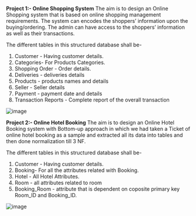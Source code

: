 **Project 1:- Online Shopping System**
The aim is to design an Online Shopping system that is based on online shopping management requirements. The system can encodes the shoppers’ information upon the buying/ordering. The admin can have access to the shoppers’ information as well as their transactions.

The different tables in this structured database shall be-
1. Customer - Having customer details.
2. Categories- For Products Categories.
3. Shopping Order - Order details.
4. Deliveries - deliveries details
5. Products - products names and details
6. Seller - Seller details
7. Payment - payment date and details
8. Transaction Reports - Complete report of the overall transaction

![image](https://user-images.githubusercontent.com/93215292/157719774-9aed49fe-3413-4fe3-b3f0-cd24c31a57a6.png)



**Project 2:- Online Hotel Booking**
The aim is to design an Online Hotel Booking system with Bottom-up approach in which we had taken a Ticket of online hotel booking as a sample and extracted all its data into tables and then done normalization till 3 NF. 

The different tables in this structured database shall be-
1. Customer - Having customer details.
2. Booking- For all the attributes related with Booking.
3. Hotel - All Hotel Attributes.
4. Room - all attributes related to room
5. Booking_Room - attribute that is dependent on coposite primary key Room_ID and Booking_ID.

![image](https://user-images.githubusercontent.com/93215292/157720214-3bb8938a-de67-4d27-916d-944b942b4920.png)

